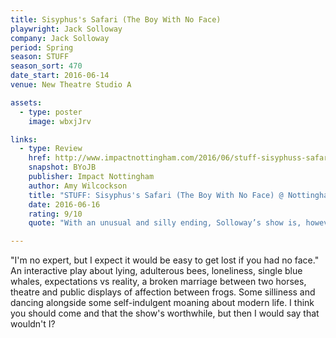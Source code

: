 ```yaml
---
title: Sisyphus's Safari (The Boy With No Face)
playwright: Jack Solloway
company: Jack Solloway
period: Spring
season: STUFF
season_sort: 470
date_start: 2016-06-14
venue: New Theatre Studio A

assets:
  - type: poster
    image: wbxjJrv

links:
  - type: Review
    href: http://www.impactnottingham.com/2016/06/stuff-sisyphuss-safari-the-boy-with-no-face-nottingham-new-theatre/
    snapshot: BYoJB
    publisher: Impact Nottingham
    author: Amy Wilcockson
    title: "STUFF: Sisyphus's Safari (The Boy With No Face) @ Nottingham New Theatre"
    date: 2016-06-16
    rating: 9/10
    quote: "With an unusual and silly ending, Solloway’s show is, however, an out and out triumph, which everyone who attended enjoyed immensely. "

---
```

"I'm no expert, but I expect it would be easy to get lost if you had no face." An interactive play about lying, adulterous bees, loneliness, single blue whales, expectations vs reality, a broken marriage between two horses, theatre and public displays of affection between frogs. Some silliness and dancing alongside some self-indulgent moaning about modern life. I think you should come and that the show's worthwhile, but then I would say that wouldn't I? 
